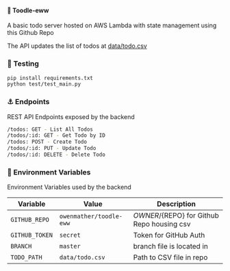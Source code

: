 #### :notebook: Toodle-eww
A basic todo server hosted on AWS Lambda with state management using this Github Repo  

The API updates the list of todos at [data/todo.csv](data/todo.csv)

### :hammer: Testing
```bash
pip install requirements.txt
python test/test_main.py
```

### :anchor: Endpoints 
REST API Endpoints exposed by the backend

```bash
/todos: GET - List All Todos
/todos/:id: GET - Get Todo by ID
/todos: POST - Create Todo
/todos/:id: PUT - Update Todo
/todos/:id: DELETE - Delete Todo
```


### :flags: Environment Variables
Environment Variables used by the backend


| Variable | Value | Description |
| -------- | ----- | ----- |
| `GITHUB_REPO` | `owenmather/toodle-eww` | ${OWNER}/${REPO} for Github Repo housing csv |
| `GITHUB_TOKEN` | `secret` | Token for GitHub Auth |
| `BRANCH` | `master` | branch file is located in |
| `TODO_PATH` | `data/todo.csv` | Path to CSV file in repo |